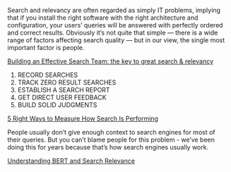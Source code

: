 Search and relevancy are often regarded as simply IT problems, implying that if you install the right
software with the right architecture and configuration, your users’ queries will be answered with perfectly
ordered and correct results. Obviously it’s not quite that simple — there is a wide range of factors 
affecting search quality — but in our view, the single most important factor is people.

[Building an Effective Search Team: the key to great search & relevancy](https://opensourceconnections.com/blog/2020/05/14/building-an-effective-search-team-the-key-to-great-search-relevancy/)


1. RECORD SEARCHES
2. TRACK ZERO RESULT SEARCHES
3. ESTABLISH A SEARCH REPORT
4. GET DIRECT USER FEEDBACK
5. BUILD SOLID JUDGMENTS

[5 Right Ways to Measure How Search Is Performing](https://opensourceconnections.com/blog/2020/05/11/5-right-ways-to-measure-search/)

People usually don’t give enough context to search engines for most of their queries. But you can’t blame people for this problem - we’ve been doing this for years because that’s how search engines usually work.

[Understanding BERT and Search Relevance](https://opensourceconnections.com/blog/2019/11/05/understanding-bert-and-search-relevance/)
